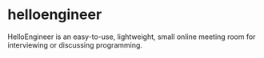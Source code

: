 # helloengineer
HelloEngineer is an easy-to-use, lightweight, small online meeting room for interviewing or discussing programming.
